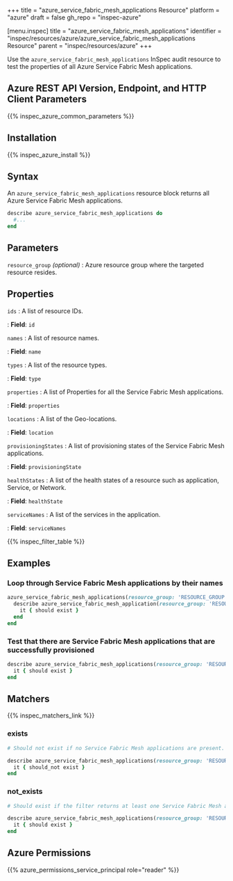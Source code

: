 +++
title = "azure_service_fabric_mesh_applications Resource"
platform = "azure"
draft = false
gh_repo = "inspec-azure"

[menu.inspec]
title = "azure_service_fabric_mesh_applications"
identifier = "inspec/resources/azure/azure_service_fabric_mesh_applications Resource"
parent = "inspec/resources/azure"
+++

Use the `azure_service_fabric_mesh_applications` InSpec audit resource to test the properties of all Azure Service Fabric Mesh applications.

## Azure REST API Version, Endpoint, and HTTP Client Parameters

{{% inspec_azure_common_parameters %}}

## Installation

{{% inspec_azure_install %}}

## Syntax

An `azure_service_fabric_mesh_applications` resource block returns all Azure Service Fabric Mesh applications.

```ruby
describe azure_service_fabric_mesh_applications do
  #...
end
```

## Parameters

`resource_group` _(optional)_
: Azure resource group where the targeted resource resides.

## Properties

`ids`
: A list of resource IDs.

: **Field**: `id`

`names`
: A list of resource names.

: **Field**: `name`

`types`
: A list of the resource types.

: **Field**: `type`

`properties`
: A list of Properties for all the Service Fabric Mesh applications.

: **Field**: `properties`

`locations`
: A list of the Geo-locations.

: **Field**: `location`

`provisioningStates`
: A list of provisioning states of the Service Fabric Mesh applications.

: **Field**: `provisioningState`

`healthStates`
: A list of the health states of a resource such as application, Service, or Network.

: **Field**: `healthState`

`serviceNames`
: A list of the services in the application.

: **Field**: `serviceNames`

{{% inspec_filter_table %}}

## Examples

### Loop through Service Fabric Mesh applications by their names

```ruby
azure_service_fabric_mesh_applications(resource_group: 'RESOURCE_GROUP').names.each do |name|
  describe azure_service_fabric_mesh_application(resource_group: 'RESOURCE_GROUP', name: name) do
    it { should exist }
  end
end
```

### Test that there are Service Fabric Mesh applications that are successfully provisioned

```ruby
describe azure_service_fabric_mesh_applications(resource_group: 'RESOURCE_GROUP').where(provisioningState: 'Succeeded') do
  it { should exist }
end
```

## Matchers

{{% inspec_matchers_link %}}

### exists

```ruby
# Should not exist if no Service Fabric Mesh applications are present.

describe azure_service_fabric_mesh_applications(resource_group: 'RESOURCE_GROUP') do
  it { should_not exist }
end
```

### not_exists

```ruby
# Should exist if the filter returns at least one Service Fabric Mesh application.

describe azure_service_fabric_mesh_applications(resource_group: 'RESOURCE_GROUP') do
  it { should exist }
end
```

## Azure Permissions

{{% azure_permissions_service_principal role="reader" %}}
